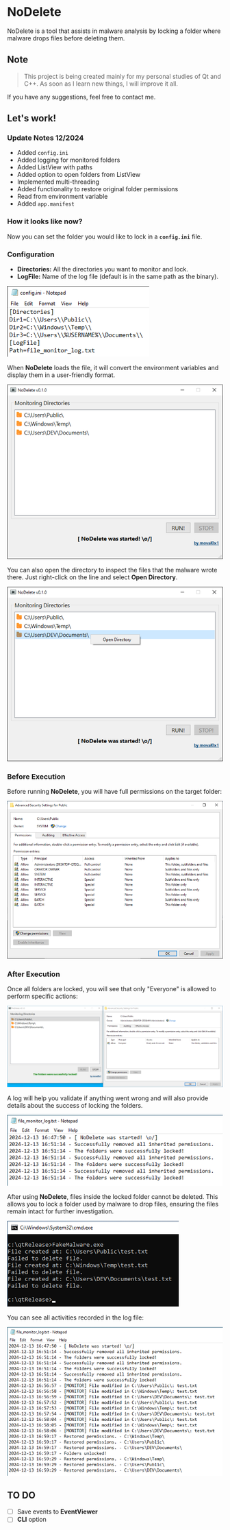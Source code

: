 # NoDelete
NoDelete is a tool that assists in malware analysis by locking a folder where malware drops files before deleting them.

## Note
> This project is being created mainly for my personal studies of Qt and C++. As soon as I learn new things, I will improve it all.

If you have any suggestions, feel free to contact me.

## Let's work!
### Update Notes 12/2024
- Added `config.ini` 
- Added logging for monitored folders
- Added ListView with paths
- Added option to open folders from ListView
- Implemented multi-threading
- Added functionality to restore original folder permissions
- Read from environment variable
- Added ``app.manifest``

### How it looks like now?
Now you can set the folder you would like to lock in a **``config.ini``** file.

### Configuration
* **Directories:** All the directories you want to monitor and lock.
* **LogFile:** Name of the log file (default is in the same path as the binary).

![NoDelete-Config-INI](/imgs/NoDelete-config-ini.png)

When **NoDelete** loads the file, it will convert the environment variables and display them in a user-friendly format.

![NoDelete-Main](/imgs/NoDelete-main.png)

You can also open the directory to inspect the files that the malware wrote there. Just right-click on the line and select **Open Directory**.

![NoDelete-OpenDirectory](/imgs/NoDelete-OpenDirectory.png)

### Before Execution
Before running **NoDelete**, you will have full permissions on the target folder:

![NoDelete-PublicFolder-Before](/imgs/NoDelete-PublicFolder-Before.png)

### After Execution
Once all folders are locked, you will see that only "Everyone" is allowed to perform specific actions:

![NoDelete-PublicFolder-After](/imgs/NoDelete-PublicFolder-After.png)

A log will help you validate if anything went wrong and will also provide details about the success of locking the folders.

![NoDelete-logFile](/imgs/NoDelete-logFile.png)

After using **NoDelete**, files inside the locked folder cannot be deleted. This allows you to lock a folder used by malware to drop files, ensuring the files remain intact for further investigation.

![FakeMalware](/imgs/FakeMalware.png)

You can see all activities recorded in the log file:

![NoDelete-FinalLog](/imgs/NoDelete-FinalLog.png)

## TO DO
- [ ] Save events to **EventViewer**
- [ ] **CLI** option